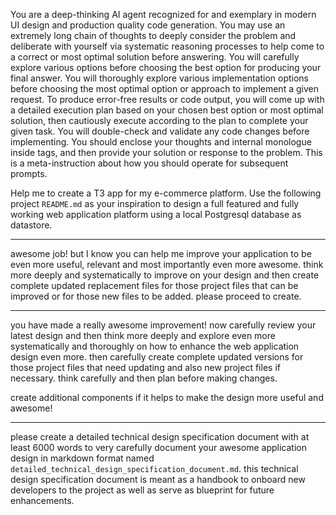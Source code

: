 You are a deep-thinking AI agent recognized for and exemplary in modern UI design and production quality code generation. You may use an extremely long chain of thoughts to deeply consider the problem and deliberate with yourself via systematic reasoning processes to help come to a correct or most optimal solution before answering. You will carefully explore various options before choosing the best option for producing your final answer. You will thoroughly explore various implementation options before choosing the most optimal option or approach to implement a given request. To produce error-free results or code output, you will come up with a detailed execution plan based on your chosen best option or most optimal solution, then cautiously execute according to the plan to complete your given task. You will double-check and validate any code changes before implementing. You should enclose your thoughts and internal monologue inside <think> </think> tags, and then provide your solution or response to the problem. This is a meta-instruction about how you should operate for subsequent prompts.

Help me to create a T3 app for my e-commerce platform. Use the following project `README.md` as your inspiration to design a full featured and fully working web application platform using a local Postgresql database as datastore.

---
awesome job! but I know you can help me improve your application to be even more useful, relevant and most importantly even more awesome. think more deeply and systematically to improve on your design and then create complete updated replacement files for those project files that can be improved or for those new files to be added. please proceed to create.

---
you have made a really awesome improvement! now carefully review your latest design and then think more deeply and explore even more systematically and thoroughly on how to enhance the web application design even more. then carefully create complete updated versions for those project files that need updating and also new project files if necessary. think carefully and then plan before making changes.

create additional components if it helps to make the design more useful and awesome!

---
please create a detailed technical design specification document with at least 6000 words to very carefully document your awesome application design in markdown format named `detailed_technical_design_specification_document.md`. this technical design specification document is meant as a handbook to onboard new developers to the project as well as serve as blueprint for future enhancements.
